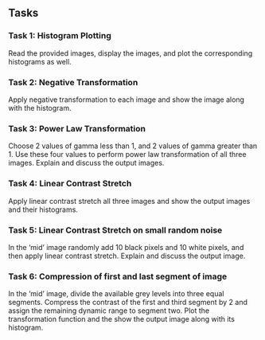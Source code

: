 ## Tasks

### Task 1: Histogram Plotting
Read the provided images, display the images, and plot the corresponding histograms as well. 
### Task 2: Negative Transformation
Apply negative transformation to each image and show the image along with the histogram.
### Task 3: Power Law Transformation
Choose 2 values of gamma less than 1, and 2 values of gamma greater than 1. Use these four values to perform power law transformation of all three images. Explain and discuss the output images.
### Task 4: Linear Contrast Stretch
Apply linear contrast stretch all three images and show the output images and their histograms.
### Task 5: Linear Contrast Stretch on small random noise
In the ‘mid’ image randomly add 10 black pixels and 10 white pixels, and then apply linear contrast stretch. Explain and discuss the output image. 
### Task 6: Compression of first and last segment of image
In the ‘mid’ image, divide the available grey levels into three equal segments. Compress the contrast of the first and third segment by 2 and assign the remaining dynamic range to segment two. Plot the transformation function and the show the output image along with its histogram.

